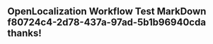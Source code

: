 <properties
ms.topic="hero-topic"
ms.test1="hero-topic"
ms.test2="test"/>

## OpenLocalization Workflow Test MarkDown f80724c4-2d78-437a-97ad-5b1b96940cda thanks!
